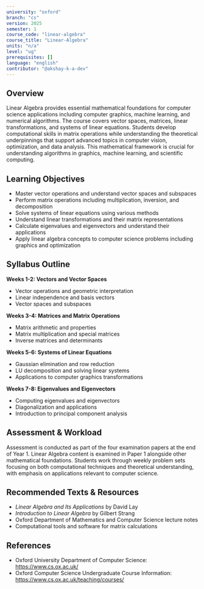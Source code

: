 ```yaml
---
university: "oxford"
branch: "cs"
version: 2025
semester: 1
course_code: "linear-algebra"
course_title: "Linear-Algebra"
units: "n/a"
level: "ug"
prerequisites: []
language: "english"
contributor: "@akshay-k-a-dev"
---
```


## Overview

Linear Algebra provides essential mathematical foundations for computer science applications including computer graphics, machine learning, and numerical algorithms. The course covers vector spaces, matrices, linear transformations, and systems of linear equations. Students develop computational skills in matrix operations while understanding the theoretical underpinnings that support advanced topics in computer vision, optimization, and data analysis. This mathematical framework is crucial for understanding algorithms in graphics, machine learning, and scientific computing.

## Learning Objectives

- Master vector operations and understand vector spaces and subspaces
- Perform matrix operations including multiplication, inversion, and decomposition
- Solve systems of linear equations using various methods
- Understand linear transformations and their matrix representations
- Calculate eigenvalues and eigenvectors and understand their applications
- Apply linear algebra concepts to computer science problems including graphics and optimization

## Syllabus Outline

**Weeks 1-2: Vectors and Vector Spaces**
- Vector operations and geometric interpretation
- Linear independence and basis vectors
- Vector spaces and subspaces

**Weeks 3-4: Matrices and Matrix Operations**
- Matrix arithmetic and properties
- Matrix multiplication and special matrices
- Inverse matrices and determinants

**Weeks 5-6: Systems of Linear Equations**
- Gaussian elimination and row reduction
- LU decomposition and solving linear systems
- Applications to computer graphics transformations

**Weeks 7-8: Eigenvalues and Eigenvectors**
- Computing eigenvalues and eigenvectors
- Diagonalization and applications
- Introduction to principal component analysis

## Assessment & Workload

Assessment is conducted as part of the four examination papers at the end of Year 1. Linear Algebra content is examined in Paper 1 alongside other mathematical foundations. Students work through weekly problem sets focusing on both computational techniques and theoretical understanding, with emphasis on applications relevant to computer science.

## Recommended Texts & Resources

- *Linear Algebra and Its Applications* by David Lay
- *Introduction to Linear Algebra* by Gilbert Strang
- Oxford Department of Mathematics and Computer Science lecture notes
- Computational tools and software for matrix calculations

## References

- Oxford University Department of Computer Science: https://www.cs.ox.ac.uk/
- Oxford Computer Science Undergraduate Course Information: https://www.cs.ox.ac.uk/teaching/courses/
